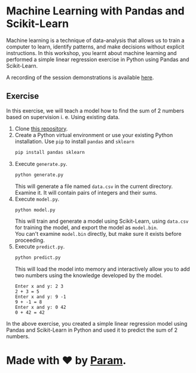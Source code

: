 # Machine Learning with Pandas and Scikit-Learn
Machine learning is a technique of data-analysis that allows us to train a computer to learn,
identify patterns, and make decisions without explicit instructions. In this workshop, you learnt
about machine learning and performed a simple linear regression exercise in Python using Pandas
and Scikit-Learn.

A recording of the session demonstrations is available [here](https://youtu.be/FzvM9nYZmf0).

## Exercise
In this exercise, we will teach a model how to find the sum of 2 numbers based on supervision i. e.
Using existing data.
1. Clone [this repository](https://github.com/paramsiddharth/machine-learning-demo).
2. Create a Python virtual environment or use your existing Python installation. Use `pip` to install
   `pandas` and `sklearn`
   ```bash
   pip install pandas sklearn
   ```
3. Execute `generate.py`.
   ```bash
   python generate.py
   ```
   This will generate a file named `data.csv` in the current directory. Examine it. It will contain
   pairs of integers and their sums.
4. Execute `model.py`.
   ```bash
   python model.py
   ```
   This will train and generate a model using Scikit-Learn, using `data.csv` for training the model,
   and export the model as `model.bin`.  
   You can't examine `model.bin` directly, but make sure it exists before proceeding.
5. Execute `predict.py`.
   ```bash
   python predict.py
   ```
   This will load the model into memory and interactively allow you to add two numbers using the
   knowledge developed by the model.
   ```
   Enter x and y: 2 3
   2 + 3 = 5
   Enter x and y: 9 -1
   9 + -1 = 8
   Enter x and y: 0 42
   0 + 42 = 42
   ```

In the above exercise, you created a simple linear regression model using Pandas and Scikit-Learn
in Python and used it to predict the sum of 2 numbers.

# Made with ❤ by [Param](http://www.paramsid.com).
